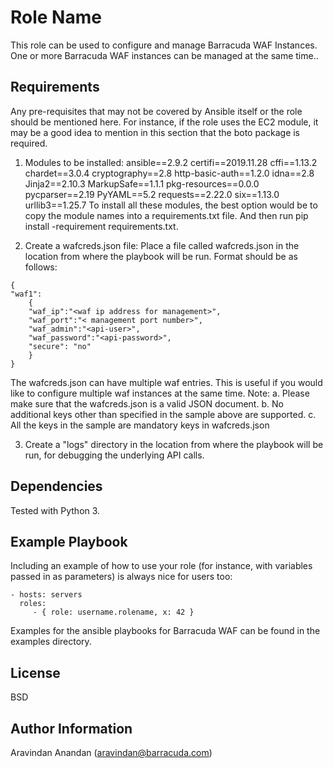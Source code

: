 Role Name
=========

This role can be used to configure and manage Barracuda WAF Instances. One or more Barracuda WAF instances can be managed at the same time..


Requirements
------------

Any pre-requisites that may not be covered by Ansible itself or the role should be mentioned here. For instance, if the role uses the EC2 module, it may be a good idea to mention in this section that the boto package is required.
1. Modules to be installed:
	ansible==2.9.2
	certifi==2019.11.28
	cffi==1.13.2
	chardet==3.0.4
	cryptography==2.8
	http-basic-auth==1.2.0
	idna==2.8
	Jinja2==2.10.3
	MarkupSafe==1.1.1
	pkg-resources==0.0.0
	pycparser==2.19
	PyYAML==5.2
	requests==2.22.0
	six==1.13.0
	urllib3==1.25.7
To install all these modules, the best option would be to copy the module names into a requirements.txt file. And then run pip install -requirement requirements.txt.

2. Create a wafcreds.json file:
Place a file called wafcreds.json in the location from where the playbook will be run. Format should be as follows:
```
{
"waf1":
    {
    "waf_ip":"<waf ip address for management>",
    "waf_port":"< management port number>",
    "waf_admin":"<api-user>",
    "waf_password":"<api-password>",
    "secure": "no"
    }
}
```
The wafcreds.json can have multiple waf entries. This is useful if you would like to configure multiple waf instances at the same time.
Note: 
	a. Please make sure that the wafcreds.json is a valid JSON document.
	b. No additional keys other than specified in the sample above are supported.
	c. All the keys in the sample are mandatory keys in wafcreds.json

3. Create a "logs" directory in the location from where the playbook will be run, for debugging the underlying API calls.

Dependencies
------------

Tested with Python 3. 

Example Playbook
----------------

Including an example of how to use your role (for instance, with variables passed in as parameters) is always nice for users too:

    - hosts: servers
      roles:
         - { role: username.rolename, x: 42 }

Examples for the ansible playbooks for Barracuda WAF can be found in the examples directory.

License
-------

BSD

Author Information
------------------

Aravindan Anandan (aravindan@barracuda.com)
